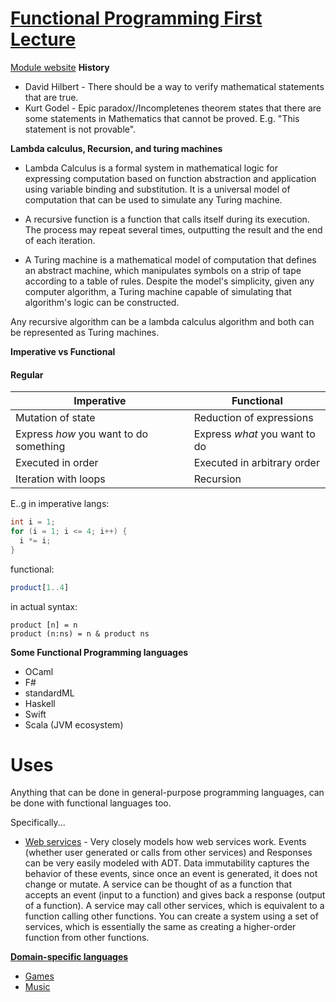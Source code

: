 # [Functional Programming First Lecture](https://en.wikipedia.org/wiki/Functional_programming)
[Module website]()
**History**
- David Hilbert - There should be a way to verify mathematical statements that are true.
- Kurt Godel - Epic paradox//Incompletenes theorem states that there are some statements in Mathematics that cannot be proved. E.g. "This statement is not provable". 


**Lambda calculus, Recursion, and turing machines**
- Lambda Calculus is a formal system in mathematical logic for expressing computation based on function abstraction and application using variable binding and substitution. It is a universal model of computation that can be used to simulate any Turing machine.

- A recursive function is a function that calls itself during its execution. The process may repeat several times, outputting the result and the end of each iteration.

- A Turing machine is a mathematical model of computation that defines an abstract machine, which manipulates symbols on a strip of tape according to a table of rules. Despite the model's simplicity, given any computer algorithm, a Turing machine capable of simulating that algorithm's logic can be constructed.


Any recursive algorithm can be a lambda calculus algorithm and both can be represented as Turing machines.


**Imperative vs Functional**

#### Regular
| Imperative | Functional |
| ------ | --- | 
|Mutation of state|Reduction of expressions   |
|Express *how* you want to do something|Express *what* you want to do| 
|Executed in order|Executed in arbitrary order|
|Iteration with loops|Recursion|

E..g in imperative langs:
```java
int i = 1;
for (i = 1; i <= 4; i++) {
  i *= i;
}
```
functional:
```haskell
product[1..4]
```
in actual syntax:
```
product [n] = n
product (n:ns) = n & product ns
```

**Some Functional Programming languages**
- OCaml
- F#
- standardML
- Haskell
- Swift
- Scala (JVM ecosystem)

# Uses 
Anything that can be done in general-purpose programming languages, can be done with functional languages too.

Specifically...
- [Web services](https://medium.com/@nikhilbarthwal/building-web-services-in-functional-paradigm-569ca406ab5) - 
Very closely models how web services work. Events (whether user generated or calls from other services) and Responses can be very easily modeled with ADT. Data immutability captures the behavior of these events, since once an event is generated, it does not change or mutate. A service can be thought of as a function that accepts an event (input to a function) and gives back a response (output of a function). A service may call other services, which is equivalent to a function calling other functions. You can create a system using a set of services, which is essentially the same as creating a higher-order function from other functions.

**[Domain-specific languages](https://en.wikipedia.org/wiki/Domain-specific_language)**

- [Games](https://github.com/Andrea/FunctionalProgrammingInGames)
- [Music](https://www.youtube.com/watch?v=v0HIkFR1EN4)










